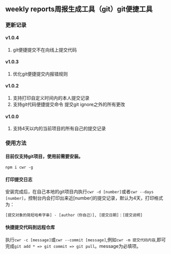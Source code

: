 ## weekly reports周报生成工具（git）git便捷工具

### 更新记录
#### v1.0.4
1. git便捷提交不在向线上提交代码
#### v1.0.3
1. 优化git便捷提交内报错规则
#### v1.0.2
1. 支持打印自定义时间内的本人提交记录
2. 支持git代码便捷提交命令 提交git ignore之外的所有更改
#### v1.0.0 
1. 支持4天以内的当前项目的所有自己的提交记录

### 使用方法
#### 目前仅支持git项目，使用前需要安装。
```
npm i cwr -g
```
#### 打印提交日志
安装完成后，在自己本地的git项目内执行`cwr -d [number]`或者`cwr --days [number]`，控制台内会打印出来近[number]的提交记录，默认为4天，打印格式为：
```
[提交对象的简短哈希字串] - [author（你自己）], [提交日期]：[提交说明]
```

#### 快捷提交代码到远程仓库
执行`cwr -c [message]`或`cwr --commit [message]`,例如`cwr -m 提交代码内容`,即可完成`git add * => git commit => git pull`。message为必填项。

